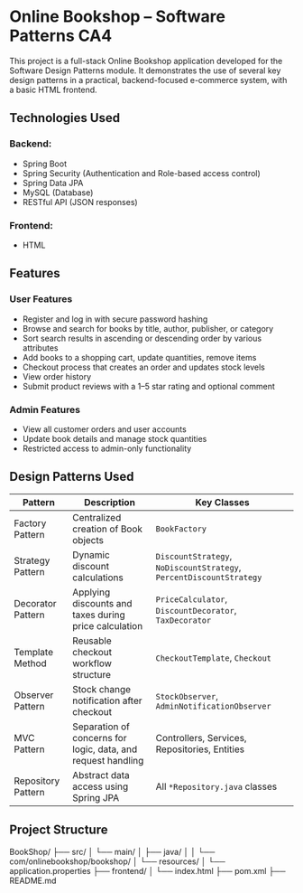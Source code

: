 # Online Bookshop – Software Patterns CA4

This project is a full-stack Online Bookshop application developed for the Software Design Patterns module. It demonstrates the use of several key design patterns in a practical, backend-focused e-commerce system, with a basic HTML frontend.

## Technologies Used

### Backend:
- Spring Boot
- Spring Security (Authentication and Role-based access control)
- Spring Data JPA
- MySQL (Database)
- RESTful API (JSON responses)

### Frontend:
- HTML

## Features

### User Features
- Register and log in with secure password hashing
- Browse and search for books by title, author, publisher, or category
- Sort search results in ascending or descending order by various attributes
- Add books to a shopping cart, update quantities, remove items
- Checkout process that creates an order and updates stock levels
- View order history
- Submit product reviews with a 1–5 star rating and optional comment

### Admin Features
- View all customer orders and user accounts
- Update book details and manage stock quantities
- Restricted access to admin-only functionality

## Design Patterns Used

| Pattern              | Description                                                 | Key Classes |
|----------------------|-------------------------------------------------------------|-------------|
| Factory Pattern       | Centralized creation of Book objects                        | `BookFactory` |
| Strategy Pattern      | Dynamic discount calculations                               | `DiscountStrategy`, `NoDiscountStrategy`, `PercentDiscountStrategy` |
| Decorator Pattern     | Applying discounts and taxes during price calculation       | `PriceCalculator`, `DiscountDecorator`, `TaxDecorator` |
| Template Method       | Reusable checkout workflow structure                        | `CheckoutTemplate`, `Checkout` |
| Observer Pattern      | Stock change notification after checkout                    | `StockObserver`, `AdminNotificationObserver` |
| MVC Pattern           | Separation of concerns for logic, data, and request handling| Controllers, Services, Repositories, Entities |
| Repository Pattern    | Abstract data access using Spring JPA                       | All `*Repository.java` classes |

## Project Structure
BookShop/ ├── src/ │ └── main/ │ ├── java/ │ │ └── com/onlinebookshop/bookshop/ │ └── resources/ │ └── application.properties ├── frontend/ │ └── index.html ├── pom.xml ├── README.md
